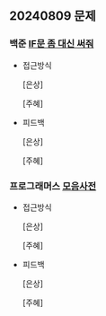 ## 20240809 문제

### 백준 [IF문 좀 대신 써줘](https://www.acmicpc.net/problem/19637)

- 접근방식

  [은상]
  
  [주혜]
  
- 피드백

  [은상]
  
  [주혜]


### 프로그래머스 [모음사전](https://school.programmers.co.kr/learn/courses/30/lessons/84512)

- 접근방식

  [은상]

  [주혜]

  
- 피드백

  [은상]
  
  [주혜]

  
  

